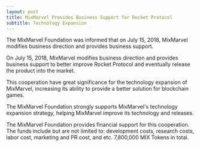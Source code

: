 ```yaml
---
layout: post
title: MixMarvel Provides Business Support for Rocket Protocol
subtitle: Technology Expansion
---
```


The MixMarvel Foundation was informed that on July 15, 2018, MixMarvel modifies business direction and provides business support. 

On July 15, 2018, MixMarvel modifies business direction and provides business support to better improve Rocket Protocol and eventually release the product into the market. 

This cooperation have great significance for the technology expansion of MixMarvel, increasing its ability to provide a better solution for blockchain games. 

The MixMarvel Foundation strongly supports MixMarvel's technology expansion strategy, helping MixMarvel improve its technology and releases. 

The MixMarvel Foundation provides financial support for this cooperation. The funds include but are not limited to: development costs, research costs, labor cost, marketing and PR cost, and etc. 7,800,000 MIX Tokens in total. 

